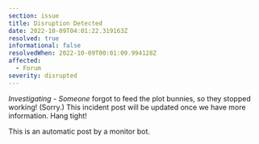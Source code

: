 ```yaml
---
section: issue
title: Disruption Detected
date: 2022-10-09T04:01:22.319163Z
resolved: true
informational: false
resolvedWhen: 2022-10-09T00:01:09.994128Z
affected:
  - Forum
severity: disrupted
---
```

*Investigating* - _Someone_ forgot to feed the plot bunnies, so they stopped working! (Sorry.) This incident post will be updated once we have more information. Hang tight!

This is an automatic post by a monitor bot.
        